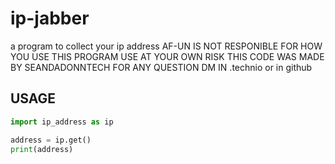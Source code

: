# ip-jabber
a program to collect your ip address
AF-UN IS NOT RESPONIBLE FOR HOW YOU USE THIS PROGRAM USE AT YOUR OWN RISK
THIS CODE WAS MADE BY SEANDADONNTECH
FOR ANY QUESTION DM IN .technio or in github
## USAGE
```python
import ip_address as ip

address = ip.get()
print(address)

```
